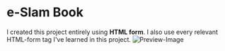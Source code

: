# e-Slam Book

I created this project entirely using **HTML form**.
I also use every relevant HTML-form tag I've learned in this project.
![Preview-Image](e-Slam%20Book/Image/preview-image.jpeg)

